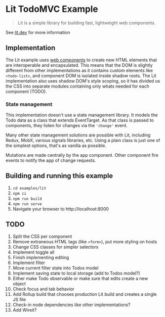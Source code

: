 # Lit TodoMVC Example

> Lit is a simple library for building fast, lightweight web components.

See [lit.dev](https://lit.dev) for more information

## Implementation

The Lit example uses [web components](https://developer.mozilla.org/en-US/docs/Web/API/Web_components) to create new HTML elements that are interoperable and encapsulated. This means that the DOM is slightly different from other implementations as it contains custom elements like `<todo-list>`, and component DOM is isolated inside shadow roots. The Lit implementation also uses shadow DOM's style scoping, so it has divided us the CSS into separate modules containing only whats needed for each component (TODO).

### State management

This implementation doesn't use a state management library. It models the Todo data as a class that extends EventTarget. As that class is passed to components, they listen for changes via the `'change'` event.

Many other state management solutions are possible with Lit, including Redux, MobX, various signals libraries, etc. Using a plain class is just one of the simplest options, that's as vanilla as possible.

Mutations are made centrally by the app component. Other component fire events to notify the app of change requests.

## Building and running this example

1. `cd examples/lit`
2. `npm ci`
3. `npm run build`
4. `npm run serve`
5. Navigate your browser to http://localhost:8000

## TODO

 1. Split the CSS per component
 2. Remove extraneous HTML tags (like `<form>`), put more styling on hosts
 3. Change CSS classes for simpler selectors
 4. Implement toggle all
 5. Finish implementing editing
 6. Implement filter
 7. Move current filter state into Todos model
 8. Implement saving state to local storage (add to Todos model?)
 9. Either make Todo observable or make sure that edits create a new object
10. Check focus and tab behavior
11. Add Rollup build that chooses production Lit build and creates a single JS file
12. Check-in node dependencies like other implementations?
13. Add Wireit?
